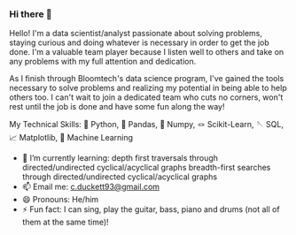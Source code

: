### Hi there 👋

Hello! I'm a data scientist/analyst passionate about solving problems, staying curious and doing whatever is necessary in order to get the job done. I'm a valuable team player because I listen well to others and take on any problems with my full attention and dedication.

As I finish through Bloomtech's data science program, I've gained the tools necessary to solve problems and realizing my potential in being able to help others too. I can't wait to join a dedicated team who cuts no corners, won't rest until the job is done and have some fun along the way!

My Technical Skills:
🐍 Python,
🐼 Pandas,
🥜 Numpy,
🪢 Scikit-Learn,
🪡 SQL,
📈 Matplotlib,
🤖 Machine Learning

- 🌱 I’m currently learning: depth first traversals through directed/undirected cyclical/acyclical graphs
                             breadth-first searches through directed/undirected cyclical/acyclical graphs
- 📫 Email me: c.duckett93@gmail.com
- 😄 Pronouns: He/him
- ⚡ Fun fact: I can sing, play the guitar, bass, piano and drums (not all of them at the same time)!
